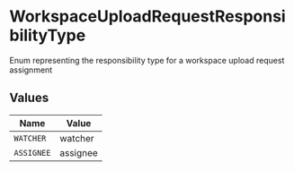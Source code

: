 # WorkspaceUploadRequestResponsibilityType

Enum representing the responsibility type for a workspace upload request assignment


## Values

| Name       | Value      |
| ---------- | ---------- |
| `WATCHER`  | watcher    |
| `ASSIGNEE` | assignee   |